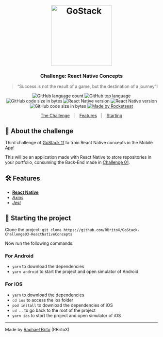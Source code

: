 <h1 align="center">
    <img alt="GoStack" src="https://rocketseat-cdn.s3-sa-east-1.amazonaws.com/bootcamp-header.png" width="200px" />
</h1>

<h3 align="center">
  Challenge: React Native Concepts
</h3>

<blockquote align="center">“Success is not the result of a game, but the destination of a journey”!</blockquote>

<p align="center">
  <img alt="GitHub language count" src="https://img.shields.io/github/languages/count/rbritox/GoStack-Challenge03-ReactNativeConcepts">

  <img alt="GitHub top language" src="https://img.shields.io/github/languages/top/rbritox/GoStack-Challenge03-ReactNativeConcepts">

  <img alt="GitHub code size in bytes" src="https://img.shields.io/github/repo-size/rbritox/GoStack-Challenge03-ReactNativeConcepts">
  
  <img alt="React Native version" src="https://img.shields.io/badge/Node-v12.16.1-important?style=flat&logo=node.js">
  
  <img alt="React Native version" src="https://img.shields.io/badge/React%20Native-v0.62.1-important?style=flat&logo=react">

  <img alt="GitHub code size in bytes" src="https://img.shields.io/codacy/grade/8d42ca3af5484c929d56d1c74d6b594c">

  <a href="https://github.com/RBritoX/GoStack-Challenge03-ReactNativeConcepts/blob/master/LICENSE">
    <img alt="Made by Rocketseat" src="https://img.shields.io/github/license/rbritox/GoStack-Challenge03-ReactNativeConcepts">
  </a>
</p>

<p align="center">
  <a href="#rocket-about-the-challenge">The Challenge</a>&nbsp;&nbsp;&nbsp;|&nbsp;&nbsp;&nbsp;
  <a href="#hammer_and_wrench-features">Features</a>&nbsp;&nbsp;&nbsp;|&nbsp;&nbsp;&nbsp;
  <a href="#checkered_flag-starting-the-project">Starting</a>
</p>

## :rocket: About the challenge

Third challenge of [GoStack 11](https://rocketseat.com.br/gostack) to train React Native concepts in the Mobile App!

This will be an application made with React Native to store repositories in your portfolio, consuming the Back-End made in [Challenge 01](https://github.com/RBritoX/GoStack-Challenge01-NodeJsConcepts).

## :hammer_and_wrench: Features

- **[React Native](https://reactnative.dev/)**
- *[Axios](https://nodemon.io/)*
- *[Jest](https://jestjs.io/)*

## :checkered_flag: Starting the project

Clone the project: `git clone https://github.com/RBritoX/GoStack-Challenge03-ReactNativeConcepts`

Now run the following commands:

### For Android
- `yarn` to download the dependencies
- `yarn android` to start the project and open simulator of Android

### For iOS
- `yarn` to download the dependencies
- `cd ios` to access the ios folder
- `pod install` to download the dependencies of iOS
- `cd ..` to go back to the root of the project
- `yarn ios` to start the project and open simulator of iOS

---

Made by [Raphael Brito](https://www.linkedin.com/in/raphaellbrito/) (RBritoX)
